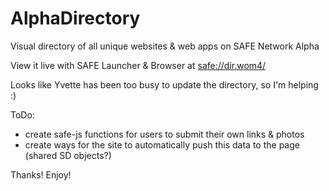 # AlphaDirectory
Visual directory of all unique websites &amp; web apps on SAFE Network Alpha

View it live with SAFE Launcher & Browser at <a href="safe://dir.wom4/">safe://dir.wom4/</a>

Looks like Yvette has been too busy to update the directory, so I'm helping :)

ToDo:
 - create safe-js functions for users to submit their own links & photos
 - create ways for the site to automatically push this data to the page (shared SD objects?)
 
Thanks! Enjoy!
